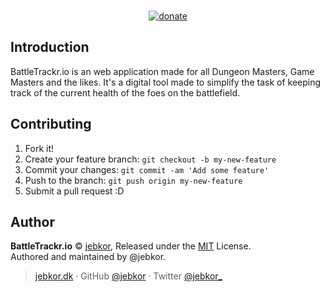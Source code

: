 <p align="center">
<br>
<a href="https://github.com/jebkor/donate"><img src="https://img.shields.io/badge/$-donate-ff69b4.svg?maxAge=2592000&amp;style=flat" alt="donate"></a>
</p>


## Introduction

BattleTrackr.io is an web application made for all Dungeon Masters, Game Masters and the likes. It's a digital tool made to simplify the task of keeping track of the current health of the foes on the battlefield.


## Contributing

1. Fork it!
2. Create your feature branch: `git checkout -b my-new-feature`
3. Commit your changes: `git commit -am 'Add some feature'`
4. Push to the branch: `git push origin my-new-feature`
5. Submit a pull request :D


## Author

**BattleTrackr.io** © [jebkor](https://github.com/jebkor), Released under the [MIT](https://opensource.org/licenses/MIT) License.<br>
Authored and maintained by @jebkor.

> [jebkor.dk](https://jebkor.dk) · GitHub [@jebkor](https://github.com/jebkor) · Twitter [@jebkor_](https://twitter.com/jebkor_)
